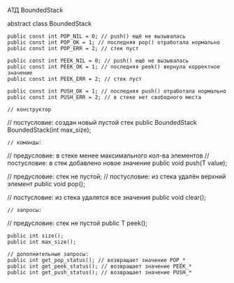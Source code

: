 АТД BoundedStack

abstract class BoundedStack<T>

    public const int POP_NIL = 0; // push() ещё не вызывалась
    public const int POP_OK = 1; // последняя pop() отработала нормально
    public const int POP_ERR = 2; // стек пуст

    public const int PEEK_NIL = 0; // push() ещё не вызывалась
    public const int PEEK_OK = 1; // последняя peek() вернула корректное значение
    public const int PEEK_ERR = 2; // стек пуст

    public const int PUSH_OK = 1; // последняя push() отработала нормально
    public const int PUSH_ERR = 2; // в стеке нет свободного места

    // конструктор
// постусловие: создан новый пустой стек
    public BoundedStack<T> BoundedStack(int max_size);


    // команды:
// предусловие: в стеке менее максимального кол-ва элементов
// постусловие: в стек добавлено новое значение
    public void push(T value);

// предусловие: стек не пустой;
// постусловие: из стека удалён верхний элемент
    public void pop();

// постусловие: из стека удалятся все значения
    public void clear();


    // запросы:
// предусловие: стек не пустой
    public T peek();

    public int size();
    public int max_size();

    // дополнительные запросы:
    public int get_pop_status(); // возвращает значение POP_*
    public int get_peek_status(); // возвращает значение PEEK_*
    public int get_push_status(); // возвращает значение PUSH_*
